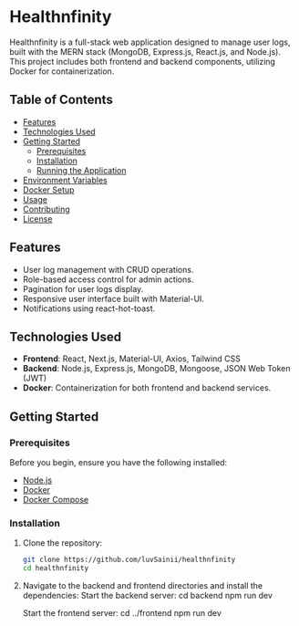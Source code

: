 # Healthnfinity

Healthnfinity is a full-stack web application designed to manage user logs, built with the MERN stack (MongoDB, Express.js, React.js, and Node.js). This project includes both frontend and backend components, utilizing Docker for containerization.

## Table of Contents

- [Features](#features)
- [Technologies Used](#technologies-used)
- [Getting Started](#getting-started)
  - [Prerequisites](#prerequisites)
  - [Installation](#installation)
  - [Running the Application](#running-the-application)
- [Environment Variables](#environment-variables)
- [Docker Setup](#docker-setup)
- [Usage](#usage)
- [Contributing](#contributing)
- [License](#license)

## Features

- User log management with CRUD operations.
- Role-based access control for admin actions.
- Pagination for user logs display.
- Responsive user interface built with Material-UI.
- Notifications using react-hot-toast.

## Technologies Used

- **Frontend**: React, Next.js, Material-UI, Axios, Tailwind CSS
- **Backend**: Node.js, Express.js, MongoDB, Mongoose, JSON Web Token (JWT)
- **Docker**: Containerization for both frontend and backend services.

## Getting Started

### Prerequisites

Before you begin, ensure you have the following installed:

- [Node.js](https://nodejs.org/)
- [Docker](https://www.docker.com/)
- [Docker Compose](https://docs.docker.com/compose/)

### Installation

1. Clone the repository:

   ```bash
   git clone https://github.com/luvSainii/healthnfinity
   cd healthnfinity
2. Navigate to the backend and frontend directories and install the dependencies:
     Start the backend server:
       cd backend
       npm run dev

      Start the frontend server:
        cd ../frontend
        npm run dev
